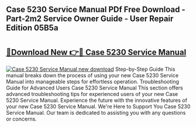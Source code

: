 ## Case 5230 Service Manual PDf Free Download - Part-2m2 Service Owner Guide - User Repair Edition 05B5a

# <h2><a href="http://bc79922.oget.top/?id=Case+5230+Service+Manual">🔗Download New 👉🔴 Case 5230 Service Manual</a></h2>

[![Case 5230 Service Manual new download](https://i.imgur.com/5g1atiW.png)](http://bc79922.oget.top/?id=Case+5230+Service+Manual)
Step-by-Step Guide This manual breaks down the process of using your new Case 5230 Service Manual into manageable steps for effortless operation. Troubleshooting Guide for Advanced Users Case 5230 Service Manual This section offers advanced troubleshooting tips for experienced users of your new Case 5230 Service Manual. Experience the future with the innovative features of your new Case 5230 Service Manual. We're Here to Support You Case 5230 Service Manual. Our team is dedicated to assisting you with any questions or concerns.
